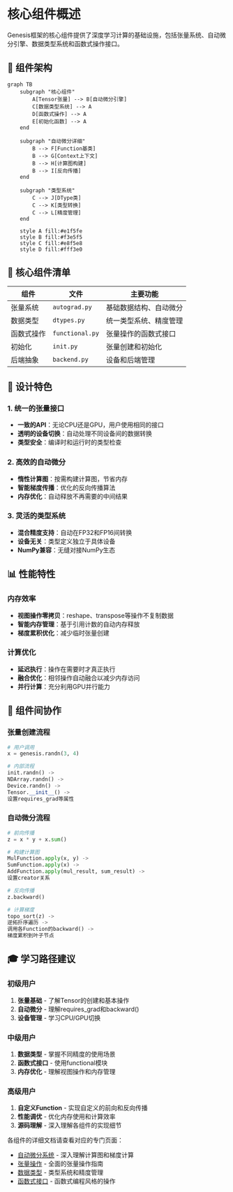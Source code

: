 # 核心组件概述

Genesis框架的核心组件提供了深度学习计算的基础设施，包括张量系统、自动微分引擎、数据类型系统和函数式操作接口。

## 🧩 组件架构

```mermaid
graph TB
    subgraph "核心组件"
        A[Tensor张量] --> B[自动微分引擎]
        C[数据类型系统] --> A
        D[函数式操作] --> A
        E[初始化函数] --> A
    end
    
    subgraph "自动微分详细"
        B --> F[Function基类]
        B --> G[Context上下文]
        B --> H[计算图构建]
        B --> I[反向传播]
    end
    
    subgraph "类型系统"
        C --> J[DType类]
        C --> K[类型转换]
        C --> L[精度管理]
    end
    
    style A fill:#e1f5fe
    style B fill:#f3e5f5
    style C fill:#e8f5e8
    style D fill:#fff3e0
```

## 🎯 核心组件清单

| 组件 | 文件 | 主要功能 | 
|------|------|----------|
| 张量系统 | `autograd.py` | 基础数据结构、自动微分 |
| 数据类型 | `dtypes.py` | 统一类型系统、精度管理 |
| 函数式操作 | `functional.py` | 张量操作的函数式接口 |
| 初始化 | `init.py` | 张量创建和初始化 |
| 后端抽象 | `backend.py` | 设备和后端管理 |

## 🚀 设计特色

### 1. 统一的张量接口
- **一致的API**：无论CPU还是GPU，用户使用相同的接口
- **透明的设备切换**：自动处理不同设备间的数据转换
- **类型安全**：编译时和运行时的类型检查

### 2. 高效的自动微分
- **惰性计算图**：按需构建计算图，节省内存
- **智能梯度传播**：优化的反向传播算法
- **内存优化**：自动释放不再需要的中间结果

### 3. 灵活的类型系统
- **混合精度支持**：自动在FP32和FP16间转换
- **设备无关**：类型定义独立于具体设备
- **NumPy兼容**：无缝对接NumPy生态

## 📊 性能特性

### 内存效率
- **视图操作零拷贝**：reshape、transpose等操作不复制数据
- **智能内存管理**：基于引用计数的自动内存释放
- **梯度累积优化**：减少临时张量创建

### 计算优化  
- **延迟执行**：操作在需要时才真正执行
- **融合优化**：相邻操作自动融合以减少内存访问
- **并行计算**：充分利用GPU并行能力

## 🔗 组件间协作

### 张量创建流程
```python
# 用户调用
x = genesis.randn(3, 4)

# 内部流程
init.randn() -> 
NDArray.randn() -> 
Device.randn() -> 
Tensor.__init__() ->
设置requires_grad等属性
```

### 自动微分流程
```python
# 前向传播
z = x * y + x.sum()

# 构建计算图
MulFunction.apply(x, y) -> 
SumFunction.apply(x) ->
AddFunction.apply(mul_result, sum_result) ->
设置creator关系

# 反向传播
z.backward()

# 计算梯度
topo_sort(z) ->
逆拓扑序遍历 ->
调用各Function的backward() ->
梯度累积到叶子节点
```

## 🎓 学习路径建议

### 初级用户
1. **张量基础** - 了解Tensor的创建和基本操作
2. **自动微分** - 理解requires_grad和backward()
3. **设备管理** - 学习CPU/GPU切换

### 中级用户  
1. **数据类型** - 掌握不同精度的使用场景
2. **函数式接口** - 使用functional模块
3. **内存优化** - 理解视图操作和内存管理

### 高级用户
1. **自定义Function** - 实现自定义的前向和反向传播
2. **性能调优** - 优化内存使用和计算效率
3. **源码理解** - 深入理解各组件的实现细节

各组件的详细文档请查看对应的专门页面：

- [自动微分系统](autograd.zh.md) - 深入理解计算图和梯度计算
- [张量操作](tensor.zh.md) - 全面的张量操作指南  
- [数据类型](dtypes.zh.md) - 类型系统和精度管理
- [函数式接口](functional.zh.md) - 函数式编程风格的操作